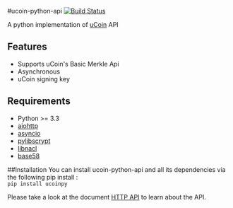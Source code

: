 #ucoin-python-api
[![Build Status](https://travis-ci.org/ucoin-io/ucoin-python-api.svg)](https://travis-ci.org/ucoin-io/ucoin-python-api)

A python implementation of [uCoin](https://github.com/ucoin-io/ucoin) API

## Features
 * Supports uCoin's Basic Merkle Api
 * Asynchronous
 * uCoin signing key

## Requirements
 * Python >= 3.3
 * [aiohttp](https://pypi.python.org/pypi/aiohttp "aiohttp")
 * [asyncio](https://pypi.python.org/pypi/asyncio "asyncio")
 * [pylibscrypt](https://pypi.python.org/pypi/pylibscrypt "pylibscrypt")
 * [libnacl](https://pypi.python.org/pypi/libnacl "libnacl")
 * [base58](https://pypi.python.org/pypi/base58 "base58")

##Installation
You can install ucoin-python-api and all its dependencies via the following pip install :  
`pip install ucoinpy`

Please take a look at the document [HTTP API](https://github.com/ucoin-io/ucoin/blob/master/doc/HTTP_API.md) to learn about the API.
